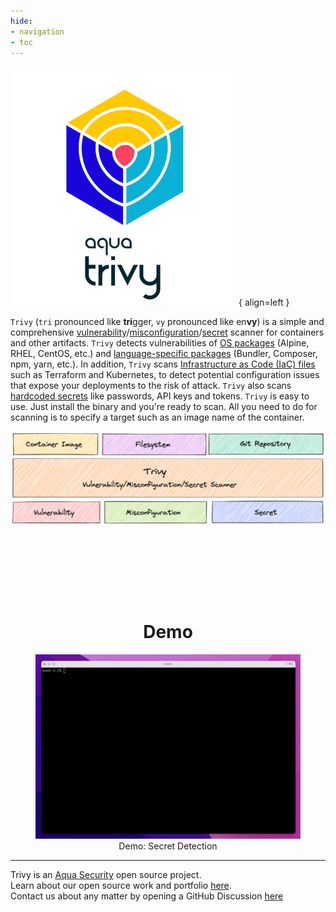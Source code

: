 ```yaml
---
hide:
- navigation
- toc
---
```


![logo](imgs/logo.png){ align=left }

`Trivy` (`tri` pronounced like **tri**gger, `vy` pronounced like en**vy**) is a simple and comprehensive [vulnerability][vulnerability]/[misconfiguration][misconf]/[secret][secret] scanner for containers and other artifacts.
`Trivy` detects vulnerabilities of [OS packages][os] (Alpine, RHEL, CentOS, etc.) and [language-specific packages][lang] (Bundler, Composer, npm, yarn, etc.).
In addition, `Trivy` scans [Infrastructure as Code (IaC) files][misconf] such as Terraform and Kubernetes, to detect potential configuration issues that expose your deployments to the risk of attack.
`Trivy` also scans [hardcoded secrets][secret] like passwords, API keys and tokens.
`Trivy` is easy to use. Just install the binary and you're ready to scan.
All you need to do for scanning is to specify a target such as an image name of the container.

<div style="text-align: center">
    <img src="imgs/overview.png" width="800">
</div>


<div style="text-align: center; margin-top: 150px">
    <h1 id="demo">Demo</h1>
</div>

<figure style="text-align: center">
  <img src="imgs/secret-demo.gif" width="1000">
  <figcaption>Demo: Secret Detection</figcaption>
</figure>

---

Trivy is an [Aqua Security][aquasec] open source project.  
Learn about our open source work and portfolio [here][oss].  
Contact us about any matter by opening a GitHub Discussion [here][discussions]

[vulnerability]: docs/vulnerability/scanning/index.md
[misconf]: docs/misconfiguration/scanning.md
[secret]: docs/secret/scanning.md
[os]: docs/vulnerability/detection/os.md
[lang]: docs/vulnerability/detection/language.md

[aquasec]: https://aquasec.com
[oss]: https://www.aquasec.com/products/open-source-projects/
[discussions]: https://github.com/aquasecurity/trivy/discussions
